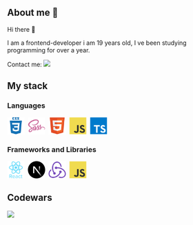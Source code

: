 <h2>About me 🧑</h2>
<p>Hi there 👋</p>
<p>I am a frontend-developer i am 19 years old, I ve been studying programming for over a year.</p>
<p>Contact me: <a href="https://t.me/gadji1801055"><img src="https://img.shields.io/badge/Telegram-blue?logo=Telegram&style=for-the-badge"><img></a></p>

<h2>My stack</h2>
<h3>Languages</h3>
<div>
  <img src="https://github.com/devicons/devicon/blob/master/icons/css3/css3-plain-wordmark.svg"  title="CSS3" alt="CSS" width="40" height="40"/>&nbsp;
  <img src="https://github.com/devicons/devicon/blob/master/icons/sass/sass-original.svg" title="JavaScript" alt="JavaScript" width="40" height="40"/>&nbsp;
  <img src="https://github.com/devicons/devicon/blob/master/icons/html5/html5-original.svg" title="HTML5" alt="HTML" width="40" height="40"/>&nbsp;
  <img src="https://github.com/devicons/devicon/blob/master/icons/javascript/javascript-original.svg" title="JavaScript" alt="JavaScript" width="40" height="40"/>&nbsp;
  <img src="https://github.com/devicons/devicon/blob/master/icons/typescript/typescript-original.svg" title="JavaScript" alt="JavaScript" width="40" height="40"/>&nbsp;
</div>

<h3>Frameworks and Libraries</h3>
<div>
  <img src="https://github.com/devicons/devicon/blob/master/icons/react/react-original-wordmark.svg"  title="CSS3" alt="CSS" width="40" height="40"/>&nbsp;
  <img src="https://github.com/devicons/devicon/blob/master/icons/nextjs/nextjs-original.svg" title="HTML5" alt="HTML" width="40" height="40"/>&nbsp;
  <img src="https://github.com/devicons/devicon/blob/master/icons/redux/redux-original.svg" title="JavaScript" alt="JavaScript" width="40" height="40"/>&nbsp;
  <img src="https://github.com/devicons/devicon/blob/master/icons/javascript/javascript-original.svg" title="JavaScript" alt="JavaScript" width="40" height="40"/>&nbsp;
</div>

<h2>Codewars</h2>
<p><a href="https://www.codewars.com/users/gadki/badges"><img src="https://www.codewars.com/users/gadki/badges/large"><img></a></p>


<!--
**YakhyaevGadji/YakhyaevGadji** is a ✨ _special_ ✨ repository because its `README.md` (this file) appears on your GitHub profile.

Here are some ideas to get you started:

- 🔭 I’m currently working on ...
- 🌱 I’m currently learning ...
- 👯 I’m looking to collaborate on ...
- 🤔 I’m looking for help with ...
- 💬 Ask me about ...
- 📫 How to reach me: ...
- 😄 Pronouns: ...
- ⚡ Fun fact: ...
-->
